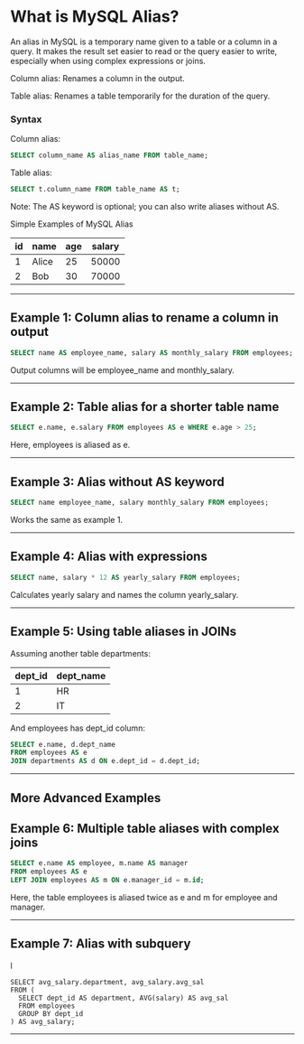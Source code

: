 # What is MySQL Alias?

An alias in MySQL is a temporary name given to a table or a column in a query. It makes the result set easier to read or the query easier to write, especially when using complex expressions or joins.

  Column alias: Renames a column in the output.

  Table alias: Renames a table temporarily for the duration of the query.

### Syntax

  Column alias:

```sql
SELECT column_name AS alias_name FROM table_name;
```

  Table alias:

```sql
SELECT t.column_name FROM table_name AS t;
```

Note: The AS keyword is optional; you can also write aliases without AS.

Simple Examples of MySQL Alias

| id | name  | age | salary |
|----|-------|-----|--------|
| 1  | Alice | 25  | 50000  |
| 2  | Bob   | 30  | 70000  |

---

## Example 1: Column alias to rename a column in output

```sql
SELECT name AS employee_name, salary AS monthly_salary FROM employees;
```

Output columns will be employee_name and monthly_salary.

---

## Example 2: Table alias for a shorter table name

```sql
SELECT e.name, e.salary FROM employees AS e WHERE e.age > 25;
```

Here, employees is aliased as e.

---

## Example 3: Alias without AS keyword

```sql
SELECT name employee_name, salary monthly_salary FROM employees;
```

Works the same as example 1.

---

## Example 4: Alias with expressions

```sql
SELECT name, salary * 12 AS yearly_salary FROM employees;
```
Calculates yearly salary and names the column yearly_salary.

---

## Example 5: Using table aliases in JOINs

Assuming another table departments:

| dept_id | dept_name |
|---------|-----------|
| 1       | HR        |
| 2       | IT        |

And employees has dept_id column:

```sql
SELECT e.name, d.dept_name 
FROM employees AS e
JOIN departments AS d ON e.dept_id = d.dept_id;
```

---

## More Advanced Examples

## Example 6: Multiple table aliases with complex joins

```sql
SELECT e.name AS employee, m.name AS manager
FROM employees AS e
LEFT JOIN employees AS m ON e.manager_id = m.id;
```

Here, the table employees is aliased twice as e and m for employee and manager.

---

## Example 7: Alias with subquery
l
```sq
SELECT avg_salary.department, avg_salary.avg_sal
FROM (
  SELECT dept_id AS department, AVG(salary) AS avg_sal
  FROM employees
  GROUP BY dept_id
) AS avg_salary;
```

---


